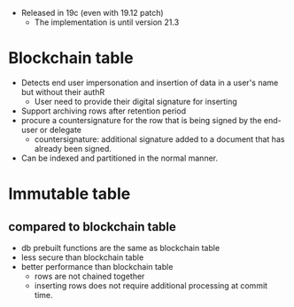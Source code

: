 
- Released in 19c (even with 19.12 patch)
  - The implementation is until version 21.3
# Blockchain table
- Detects end user impersonation and insertion of data in a user's name but without their authR
  - User need to provide their digital signature for inserting
- Support archiving rows after retention period
- procure a countersignature for the row that is being signed by the end-user or delegate
  - countersignature: additional signature added to a document that has already been signed.
- Can be indexed and partitioned in the normal manner.

# Immutable table

## compared to blockchain table
- db prebuilt functions are the same as blockchain table
- less secure than blockchain table
- better performance than blockchain table
  - rows are not chained together
  - inserting rows does not require additional processing at commit time.
